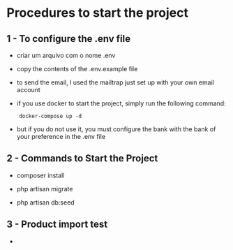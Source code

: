 # Procedures to start the project

## 1 - To configure the .env file

- criar um arquivo com o nome .env

- copy the contents of the .env.example file

- to send the email, I used the mailtrap just set up with your own email account

- if you use docker to start the project, simply run the following command:

``` 
    docker-compose up -d 
```

- but if you do not use it, you must configure the bank with the bank of your preference in the .env file

## 2 - Commands to Start the Project

- composer install

- php artisan migrate

- php artisan db:seed

## 3 - Product import test

- 